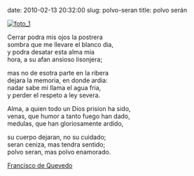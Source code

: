 date: 2010-02-13 20:32:00
slug: polvo-seran
title: polvo serán

    

[![foto_1][1]][1]

Cerrar podra mis ojos la postrera  
sombra que me llevare el blanco dia,   
y podra desatar esta alma mia   
hora, a su afan ansioso lisonjera; 

mas no de esotra parte en la ribera   
dejara la memoria, en donde ardia:   
nadar sabe mi llama el agua fria,   
y perder el respeto a ley severa.

Alma, a quien todo un Dios prision ha sido,  
venas, que humor a tanto fuego han dado,  
medulas, que han gloriosamente ardido,

su cuerpo dejaran, no su cuidado;  
seran ceniza, mas tendra sentido;  
polvo seran, mas polvo enamorado.

[Francisco de Quevedo](http://es.wikipedia.org/wiki/Francisco_de_Quevedo)

  

[1]: file:///Users/jjdenis/jjdenis.github.com/static/2010-02-13-polvo-seran_foto1.jpg
